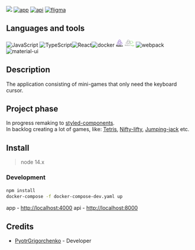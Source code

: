 <a href="https://cursor-games-app.herokuapp.com/"><img height="80" src="https://i.ibb.co/fnfMS6W/logo-git.png"></a> [![app](https://img.shields.io/badge/deploy-passing-green)](https://cursor-games-app.herokuapp.com/)
[![api](https://img.shields.io/badge/api-passing-green)](https://github.com/PyotrGrogorchenko/cursor-games-api)
[![fligma](https://img.shields.io/badge/fligma-v1-green)](https://www.figma.com/file/ZEJ6aAcKSzreORbW0HelZB/Cursor-games?node-id=0%3A1)

## Languages and tools

<img src="https://upload.wikimedia.org/wikipedia/commons/3/3b/Javascript_Logo.png" width=20 height=20 alt="JavaScript"/> <img src="https://upload.wikimedia.org/wikipedia/commons/thumb/4/4c/Typescript_logo_2020.svg/1024px-Typescript_logo_2020.svg.png" width=20 height=20 alt="TypeScript"/><img src="https://upload.wikimedia.org/wikipedia/commons/thumb/a/a7/React-icon.svg/800px-React-icon.svg.png" width=26 height=20 alt="React"/><img src="https://www.docker.com/sites/default/files/d8/2019-07/Moby-logo.png" width=26 height=20 alt="docker"/> <img src="https://github.com/PyotrGrogorchenko/PyotrGrogorchenko/blob/main/assets/redux-logo.png" width=20 height=20 alt="redux"/> <img src="https://github.com/PyotrGrogorchenko/PyotrGrogorchenko/blob/main/assets/redux-saga.png" width=26 height=20 alt="redux-saga"/> <img src="https://github.com/webpack/media/blob/master/logo/icon-square-big.svg" width=20 height=20 alt="webpack"/> <img src="https://cdn.worldvectorlogo.com/logos/material-ui.svg" width=20 height=20 alt="material-ui"/> 

## Description

The application consisting of mini-games that only need the keyboard cursor.

## Project phase

In progress remaking to [styled-components](https://styled-components.com/).  
In backlog сreating a lot of games, like: [Tetris](https://ru.wikipedia.org/wiki/%D0%A2%D0%B5%D1%82%D1%80%D0%B8%D1%81), [Nifty-lifty](https://idpixel.ru/games/niftylifty/), [Jumping-jack](http://zxspectrum.online/game/jumping-jack/) etc.

## Install

> node 14.x

### Development

```bash
npm install
docker-compose -f docker-compose-dev.yaml up
```
app - [http://localhost:4000](http://localhost:4000)
api - [http://localhost:8000](http://localhost:8000)

## Credits

* [PyotrGrigorchenko](https://github.com/PyotrGrogorchenko) - Developer
